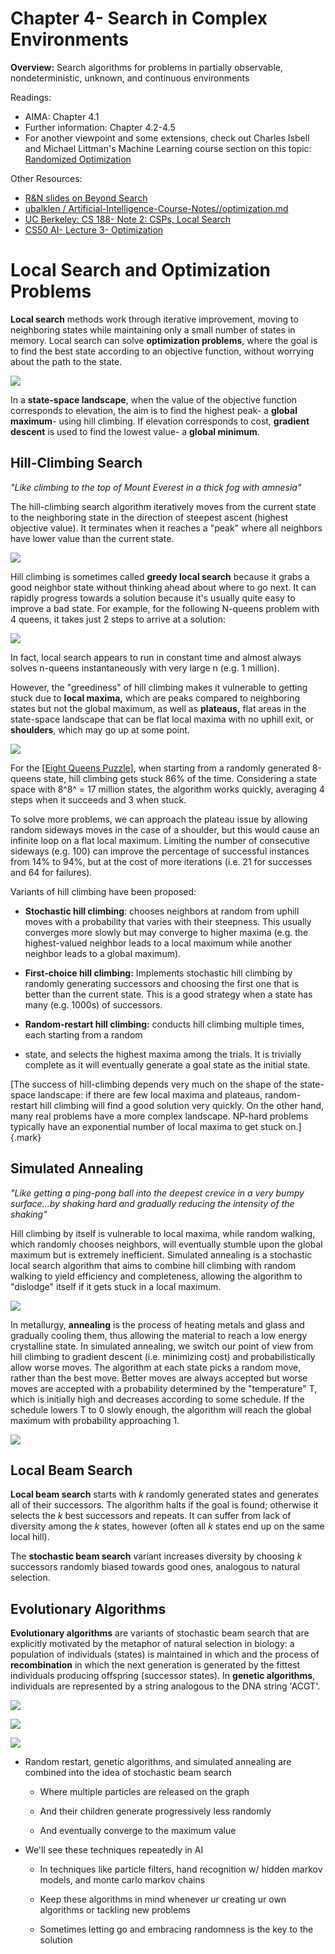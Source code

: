 # Chapter 4- Search in Complex Environments

**Overview:** Search algorithms for problems in partially observable,
nondeterministic, unknown, and continuous environments

Readings:
- AIMA: Chapter 4.1
- Further information: Chapter 4.2-4.5
- For another viewpoint and some extensions, check out Charles Isbell and
Michael Littman's Machine Learning course section on this topic:
[Randomized
Optimization](https://classroom.udacity.com/courses/ud741/lessons/521298714/concepts/5344086080923)

Other Resources:
- [R&N slides on Beyond
Search](http://www.cc.gatech.edu/~thad/6601-gradAI-fall2015/chapter04b.pdf)
- [ubalklen /
Artificial-Intelligence-Course-Notes//optimization.md](https://github.com/ubalklen/Artificial-Intelligence-Course-Notes/blob/master/optimization.md)
- [UC Berkeley: CS 188- Note 2: CSPs, Local
Search](https://inst.eecs.berkeley.edu/~cs188/su22/assets/notes/n2_su22.pdf)
- [CS50 AI- Lecture 3-
Optimization](https://cs50.harvard.edu/ai/2020/notes/3/)

# Local Search and Optimization Problems

**Local search** methods work through iterative improvement, moving to
neighboring states while maintaining only a small number of states in
memory. Local search can solve **optimization problems**, where the goal
is to find the best state according to an objective function, without
worrying about the path to the state.

![](./media/image4.png)

In a **state-space landscape**, when the value of the objective function
corresponds to elevation, the aim is to find the highest peak- a
**global maximum**- using hill climbing. If elevation corresponds to
cost, **gradient descent** is used to find the lowest value- a **global
minimum**.

## Hill-Climbing Search

*"Like climbing to the top of Mount Everest in a thick fog with
amnesia"*

The hill-climbing search algorithm iteratively moves from the current
state to the neighboring state in the direction of steepest ascent
(highest objective value). It terminates when it reaches a "peak" where
all neighbors have lower value than the current state.

![](./media/image7.png)

Hill climbing is sometimes called **greedy local search** because it
grabs a good neighbor state without thinking ahead about where to go
next. It can rapidly progress towards a solution because it's usually
quite easy to improve a bad state. For example, for the following
N-queens problem with 4 queens, it takes just 2 steps to arrive at a
solution:

![](./media/image5.png)

In fact, local search appears to run in constant time and almost always
solves n-queens instantaneously with very large n (e.g. 1 million).

However, the "greediness" of hill climbing makes it vulnerable to
getting stuck due to **local maxima,** which are peaks compared to
neighboring states but not the global maximum, as well as **plateaus,**
flat areas in the state-space landscape that can be flat local maxima
with no uphill exit, or **shoulders**, which may go up at some point.

![](./media/image8.png)

For the [[Eight Queens
Puzzle]](https://en.wikipedia.org/wiki/Eight_queens_puzzle),
when starting from a randomly generated 8-queens state, hill climbing
gets stuck 86% of the time. Considering a state space with 8^8^ = 17
million states, the algorithm works quickly, averaging 4 steps when it
succeeds and 3 when stuck.

To solve more problems, we can approach the plateau issue by allowing
random sideways moves in the case of a shoulder, but this would cause an
infinite loop on a flat local maximum. Limiting the number of
consecutive sideways (e.g. 100) can improve the percentage of successful
instances from 14% to 94%, but at the cost of more iterations (i.e. 21
for successes and 64 for failures).

Variants of hill climbing have been proposed:

-   **Stochastic hill climbing**: chooses neighbors at random from
    uphill moves with a probability that varies with their steepness.
    This usually converges more slowly but may converge to higher maxima
    (e.g. the highest-valued neighbor leads to a local maximum while
    another neighbor leads to a global maximum).

-   **First-choice hill climbing:** Implements stochastic hill climbing
    by randomly generating successors and choosing the first one that is
    better than the current state. This is a good strategy when a state
    has many (e.g. 1000s) of successors.

-   **Random-restart hill climbing:** conducts hill climbing multiple
    times, each starting from a random

-   state, and selects the highest maxima among the trials. It is
    trivially complete as it will eventually generate a goal state as
    the initial state.

[The success of hill-climbing depends very much on the shape of the
state-space landscape: if there are few local maxima and plateaus,
random-restart hill climbing will find a good solution very quickly. On
the other hand, many real problems have a more complex landscape.
NP-hard problems typically have an exponential number of local maxima to
get stuck on.]{.mark}

## Simulated Annealing

*"Like getting a ping-pong ball into the deepest crevice in a very bumpy
surface...by shaking hard and gradually reducing the intensity of the
shaking"*

Hill climbing by itself is vulnerable to local maxima, while random
walking, which randomly chooses neighbors, will eventually stumble upon
the global maximum but is extremely inefficient. Simulated annealing is
a stochastic local search algorithm that aims to combine hill climbing
with random walking to yield efficiency and completeness, allowing the
algorithm to "dislodge" itself if it gets stuck in a local maximum.

![](./media/image1.png)

In metallurgy, **annealing** is the process of heating metals and glass
and gradually cooling them, thus allowing the material to reach a low
energy crystalline state. In simulated annealing, we switch our point of
view from hill climbing to gradient descent (i.e. minimizing cost) and
probabilistically allow worse moves. The algorithm at each state picks a
random move, rather than the best move. Better moves are always accepted
but worse moves are accepted with a probability determined by the
"temperature" T, which is initially high and decreases according to some
schedule. If the schedule lowers T to 0 slowly enough, the algorithm
will reach the global maximum with probability approaching 1.

![](./media/image3.png)

## Local Beam Search

**Local beam search** starts with *k* randomly generated states and
generates all of their successors. The algorithm halts if the goal is
found; otherwise it selects the *k* best successors and repeats. It can
suffer from lack of diversity among the *k* states, however (often all
*k* states end up on the same local hill).

The **stochastic beam search** variant increases diversity by choosing
*k* successors randomly biased towards good ones, analogous to natural
selection.

## Evolutionary Algorithms

**Evolutionary algorithms** are variants of stochastic beam search that
are explicitly motivated by the metaphor of natural selection in
biology: a population of individuals (states) is maintained in which and
the process of **recombination** in which the next generation is
generated by the fittest individuals producing offspring (successor
states). In **genetic algorithms**, individuals are represented by a
string analogous to the DNA string 'ACGT'.

![](./media/image2.png)


![](./media/image9.png)


![](./media/image6.png)


-   Random restart, genetic algorithms, and simulated annealing are
    combined into the idea of stochastic beam search

    -   Where multiple particles are released on the graph

    -   And their children generate progressively less randomly

    -   And eventually converge to the maximum value


-   We\'ll see these techniques repeatedly in AI

    -   In techniques like particle filters, hand recognition w/ hidden
        markov models, and monte carlo markov chains

    -   Keep these algorithms in mind whenever ur creating ur own
        algorithms or tackling new problems

    -   Sometimes letting go and embracing randomness is the key to the
        solution
